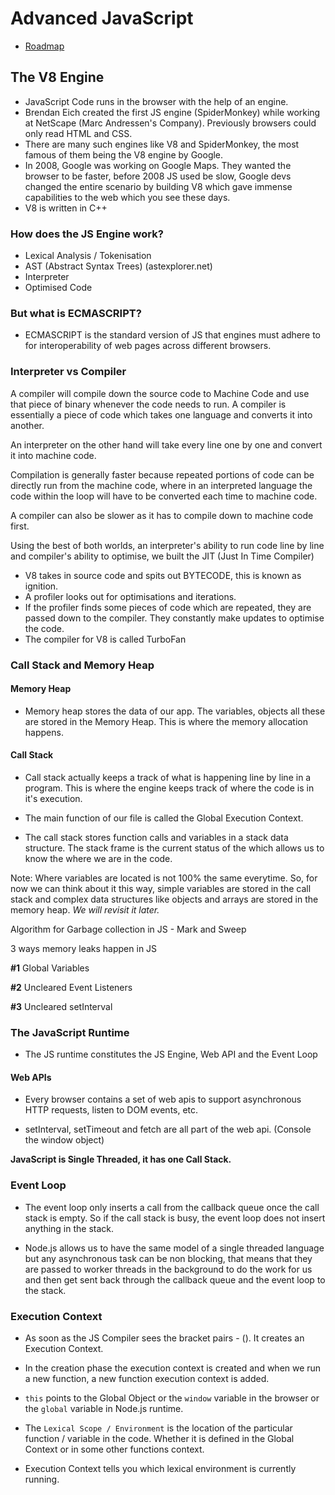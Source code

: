 # Advanced JavaScript

- [Roadmap](https://coggle.it/diagram/XE3ZoVj-rtA5hcxj/t/advanced-javascript)

## The V8 Engine

- JavaScript Code runs in the browser with the help of an engine.
- Brendan Eich created the first JS engine (SpiderMonkey) while working at NetScape (Marc Andressen's Company). Previously browsers could only read HTML and CSS.
- There are many such engines like V8 and SpiderMonkey, the most famous of them being the V8 engine by Google.
- In 2008, Google was working on Google Maps. They wanted the browser to be faster, before 2008 JS used be slow, Google devs changed the entire scenario by building V8 which gave immense capabilities to the web which you see these days.
- V8 is written in C++

### How does the JS Engine work?

- Lexical Analysis / Tokenisation
- AST (Abstract Syntax Trees) (astexplorer.net)
- Interpreter
- Optimised Code

### But what is ECMASCRIPT?

- ECMASCRIPT is the standard version of JS that engines must adhere to for interoperability of web pages across different browsers.

### Interpreter vs Compiler

A compiler will compile down the source code to Machine Code and use that piece of binary whenever the code needs to run. A compiler is essentially a piece of code which takes one language and converts it into another.

An interpreter on the other hand will take every line one by one and convert it into machine code.

Compilation is generally faster because repeated portions of code can be directly run from the machine code, where in an interpreted language the code within the loop will have to be converted each time to machine code.

A compiler can also be slower as it has to compile down to machine code first.

Using the best of both worlds, an interpreter's ability to run code line by line and compiler's ability to optimise, we built the JIT (Just In Time Compiler)

- V8 takes in source code and spits out BYTECODE, this is known as ignition.
- A profiler looks out for optimisations and iterations.
- If the profiler finds some pieces of code which are repeated, they are passed down to the compiler. They constantly make updates to optimise the code.
- The compiler for V8 is called TurboFan

### Call Stack and Memory Heap

#### Memory Heap

- Memory heap stores the data of our app. The variables, objects all these are stored in the Memory Heap. This is where the memory allocation happens.

#### Call Stack

- Call stack actually keeps a track of what is happening line by line in a program. This is where the engine keeps track of where the code is in it's execution.

- The main function of our file is called the Global Execution Context.

- The call stack stores function calls and variables in a stack data structure. The stack frame is the current status of the which allows us to know the where we are in the code.

Note: Where variables are located is not 100% the same everytime. So, for now we can think about it this way, simple variables are stored in the call stack and complex data structures like objects and arrays are stored in the memory heap. _We will revisit it later._

Algorithm for Garbage collection in JS - Mark and Sweep

3 ways memory leaks happen in JS

**#1** Global Variables

**#2** Uncleared Event Listeners

**#3** Uncleared setInterval

### The JavaScript Runtime

- The JS runtime constitutes the JS Engine, Web API and the Event Loop

#### Web APIs

- Every browser contains a set of web apis to support asynchronous HTTP requests, listen to DOM events, etc.

- setInterval, setTimeout and fetch are all part of the web api. (Console the window object)

**JavaScript is Single Threaded, it has one Call Stack.**

### Event Loop

- The event loop only inserts a call from the callback queue once the call stack is empty. So if the call stack is busy, the event loop does not insert anything in the stack.

- Node.js allows us to have the same model of a single threaded language but any asynchronous task can be non blocking, that means that they are passed to worker threads in the background to do the work for us and then get sent back through the callback queue and the event loop to the stack.

### Execution Context

- As soon as the JS Compiler sees the bracket pairs - (). It creates an Execution Context.

- In the creation phase the execution context is created and when we run a new function, a new function execution context is added.

- `this` points to the Global Object or the `window` variable in the browser or the `global` variable in Node.js runtime.

- The `Lexical Scope / Environment` is the location of the particular function / variable in the code. Whether it is defined in the Global Context or in some other functions context.

- Execution Context tells you which lexical environment is currently running.
